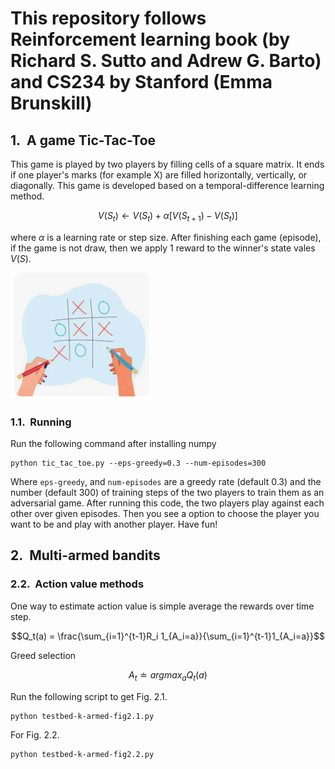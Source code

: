 <style>

body { counter-reset: h1counter h2counter h3counter h4counter h5counter h6counter; }

h1 { counter-reset: h2counter; }
h2 { counter-reset: h3counter; }
h3 { counter-reset: h4counter; }
h4 { counter-reset: h5counter; }
h5 { counter-reset: h6counter; }
h6 {}

h2:before {
    counter-increment: h2counter;
    content: counter(h2counter) ".\0000a0\0000a0";
}

h3:before {
    counter-increment: h3counter;
    content: counter(h2counter) "." counter(h3counter) ".\0000a0\0000a0";
}

h4:before {
    counter-increment: h4counter;
    content: counter(h2counter) "." counter(h3counter) "." counter(h4counter) ".\0000a0\0000a0";
}

h5:before {
    counter-increment: h5counter;
    content: counter(h2counter) "." counter(h3counter) "." counter(h4counter) "." counter(h5counter) ".\0000a0\0000a0";
}

h6:before {
    counter-increment: h6counter;
    content: counter(h2counter) "." counter(h3counter) "." counter(h4counter) "." counter(h5counter) "." counter(h6counter) ".\0000a0\0000a0";
}

</style>

# This repository follows Reinforcement learning book (by Richard S. Sutto and Adrew G. Barto) and CS234 by Stanford (Emma Brunskill)

## A game Tic-Tac-Toe 

This game is played by two players by filling cells of a square matrix. It ends if one player's marks (for example X) are filled horizontally, vertically, or diagonally. This game is developed based on a temporal-difference learning method.

$$V(S_t) \gets V(S_t) + \alpha\left[{V(S_{t+1})-V(S_t)}\right]$$

where $\alpha$ is a learning rate or step size. After finishing each game (episode), if the game is not draw, then we apply 1 reward to the winner's state vales $V(S)$.

![image](./tic_tac_toe/tic-tac-toe.png)

### Running
Run the following command after installing numpy
```
python tic_tac_toe.py --eps-greedy=0.3 --num-episodes=300
```

Where ```eps-greedy```, and ```num-episodes``` are a greedy rate (default 0.3) and the number (default 300) of training steps of the two players to train them as an adversarial game. After running this code, the two players play against each other over given episodes. Then you see a option to choose the player you want to be and play with another player. Have fun!

## Multi-armed bandits
### Action value methods

One way to estimate action value is simple average the rewards over time step.

$$Q_t(a) = \frac{\sum_{i=1}^{t-1}R_i 1_{A_i=a}}{\sum_{i=1}^{t-1}1_{A_i=a}}$$

Greed selection

$$A_t \doteq argmax_a Q_t(a)$$

Run the following script to get Fig. 2.1.

```
python testbed-k-armed-fig2.1.py
```

For Fig. 2.2.

```
python testbed-k-armed-fig2.2.py
```